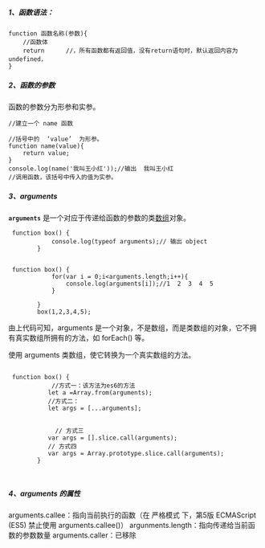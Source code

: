 ##### 1、函数语法：

```
function 函数名称(参数){
	//函数体
	return		//，所有函数都有返回值，没有return语句时，默认返回内容为undefined，
}
```



##### 2、函数的参数

函数的参数分为形参和实参。

```
//建立一个 name 函数

//括号中的  ‘value’  为形参。
function name(value){
	return value;
}
console.log(name('我叫王小红'));//输出  我叫王小红
//调用函数，该括号中传入的值为实参。

```



##### 3、arguments

**`arguments`** 是一个对应于传递给函数的参数的类[数组](https://so.csdn.net/so/search?q=数组&spm=1001.2101.3001.7020)对象。

```
 function box() {
            console.log(typeof arguments);// 输出 object
        }
        
        
 function box() {
            for(var i = 0;i<arguments.length;i++){
                console.log(arguments[i]);//1  2  3  4  5  
            }
           
        }
        box(1,2,3,4,5);
```

由上代码可知，arguments 是一个对象，不是数组，而是类数组的对象，它不拥有真实数组所拥有的方法，如 forEach() 等。



使用 arguments 类数组，使它转换为一个真实数组的方法。

```
 
 function box() {
 			//方式一：该方法为es6的方法
           let a =Array.from(arguments); 
           //方式二：
           let args = [...arguments]; 
           
           
             // 方式三
           var args = [].slice.call(arguments);
           // 方式四
		   var args = Array.prototype.slice.call(arguments); 
        }
        
     
```



##### 4、arguments 的属性

arguments.callee：指向当前执行的函数（在 严格模式 下，第5版 ECMAScript (ES5) 禁止使用 arguments.callee()）
argunments.length：指向传递给当前函数的参数数量
arguments.caller：已移除